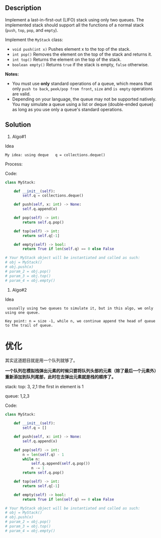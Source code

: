 ## Description

     

Implement a last-in-first-out (LIFO) stack using only two queues. The implemented stack should support all the functions of a normal stack (`push`, `top`, `pop`, and `empty`).

Implement the `MyStack` class:

- `void push(int x)` Pushes element x to the top of the stack.
- `int pop()` Removes the element on the top of the stack and returns it.
- `int top()` Returns the element on the top of the stack.
- `boolean empty()` Returns `true` if the stack is empty, `false` otherwise.

**Notes:**

- You must use **only** standard operations of a queue, which means that only `push to back`, `peek/pop from front`, `size` and `is empty` operations are valid.
- Depending on your language, the queue may not be supported natively. You may simulate a queue using a list or deque (double-ended queue) as long as you use only a queue's standard operations.

## Solution

1. Algo#1

Idea

```
My idea: using deque   q = collections.deque()     
```

Process:

Code:

```python
class MyStack:

    def __init__(self):
        self.q = collections.deque()

    def push(self, x: int) -> None:
        self.q.append(x)

    def pop(self) -> int:
        return self.q.pop()

    def top(self) -> int:
        return self.q[-1]

    def empty(self) -> bool:
        return True if len(self.q) == 0 else False

# Your MyStack object will be instantiated and called as such:
# obj = MyStack()
# obj.push(x)
# param_2 = obj.pop()
# param_3 = obj.top()
# param_4 = obj.empty()
```

1. Algo#2

Idea

```
 ususally using two queues to simulate it, but in this algo, we only using one queue.

Key point: n = size -1, while n, we continue append the head of queue to the trail of queue.    
```

# **优化**

其实这道题目就是用一个队列就够了。

**一个队列在模拟栈弹出元素的时候只要将队列头部的元素（除了最后一个元素外） 重新添加到队列尾部，此时在去弹出元素就是栈的顺序了。**

stack:  top:   3, 2,1  the first in element is 1

queue:   1,2,3

Code:

```python
class MyStack:

    def __init__(self):
        self.q = []

    def push(self, x: int) -> None:
        self.q.append(x)

    def pop(self) -> int:
        n = len(self.q) - 1
        while n:
            self.q.append(self.q.pop())
            n -= 1
        return self.q.pop()

    def top(self) -> int:
        return self.q[-1]

    def empty(self) -> bool:
        return True if len(self.q) == 0 else False

# Your MyStack object will be instantiated and called as such:
# obj = MyStack()
# obj.push(x)
# param_2 = obj.pop()
# param_3 = obj.top()
# param_4 = obj.empty()
```
